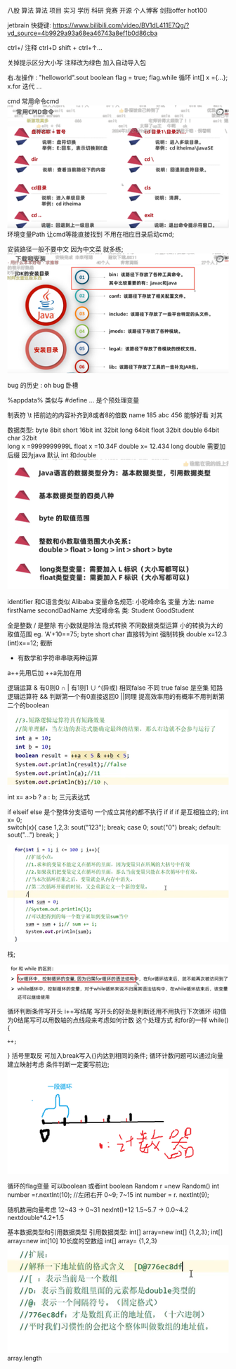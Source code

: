 八股 算法 算法 项目 实习 学历 科研 竞赛 开源 个人博客  剑指offer hot100


jetbrain 快捷键:
https://www.bilibili.com/video/BV1dL411E7Qg/?vd_source=4b9929a93a68ea46743a8ef1b0d86cba

ctrl+/ 注释    ctrl+D  shift + ctrl+↑...  

关掉提示区分大小写  注释改为绿色   加入自动导入包

右.左操作   :
"helloworld".sout
boolean flag = true;   flag.while   循环
int[] x ={...};  x.for   迭代
...



cmd 常用命令cmd
![alt text](image.png)
环境变量Path 让cmd等能直接找到 不用在相应目录启动cmd;  

安装路径一般不要中文 因为中文菜 就多练;
![alt text](image-1.png)

bug 的历史 : oh bug     卧槽


%appdata%   类似与 #define ...    是个预处理变量


制表符  \t  把前边的内容补齐到8或者8的倍数
name    185
abc     456        能够好看  对其    

数据类型:
byte 8bit   short 16bit   int 32bit   long  64bit
float 32bit    double 64bit
char 32bit  
long x =9999999999L
float x  =10.34F
double x= 12.434      long  double 需要加后缀  因为java 默认 int 和double
![alt text](image-2.png)

identifier 和C语言类似
Alibaba 变量命名规范:
小驼峰命名  变量 方法:   name   firstName    secondDadName
大驼峰命名  类:   Student    GoodStudent


全是整数 / 是整除   有小数就是除法
隐式转换
不同数据类型运算 小的转换为大的取值范围 eg.  'A'+10==75;   byte short char 直接转为int
强制转换
double x=12.3      (int)x==12;  截断

+  有数学和字符串串联两种运算

a++先用后加   ++a先加在用

逻辑运算
& 有0则0 ∩      | 有1则1  ∪      ^(异或)  相同false  不同 true    false 是空集
短路逻辑运算符   && 判断第一个有0直接返回0   ||同理    提高效率用的有概率不用判断第二个的boolean
![alt text](image-3.png)

int x= a>b ? a : b;  三元表达式

if elseif  else   是个整体分支语句 一个成立其他的都不执行   if if if 是互相独立的;
int x= 0;  
switch(x){
    case 1,2,3:
    sout("123");
    break;
    case 0;
    sout("0")
    break;
    default:
    sout("...")
    break;
}


![alt text](image-4.png)

栈;

![alt text](image-5.png)


循环判断条件写开头 i++写结尾  写开头的好处是判断还用不用执行下次循环  i初值为0结尾写可以用数轴的点线段来考虑如何计数   这个处理方式 和for的一样
while(){

    ++;
}                   括号里取反 可加入break写入{}内达到相同的条件;
循环计数问题可以通过向量建立映射考虑 条件判断一定要写前边;![alt text](image-6.png)


循环的flag变量  可以boolean 或者int  boolean
Random r =new Random() 
int number =r.nextInt(10);  //左闭右开 0~9;
7~15   int number = r. nextInt(9);

随机数用向量考虑
12~43     ->   0~31     nexInt()+12
1.5~5.7  ->    0.0~4.2    nextdouble*4.2+1.5


基本数据类型和引用数据类型
引用数据类型:
int[] array=new int[] {1,2,3};
int[] array=new int[10]  10长度的空数组
int[] array= {1,2,3}
![alt text](image-7.png)
array.length





